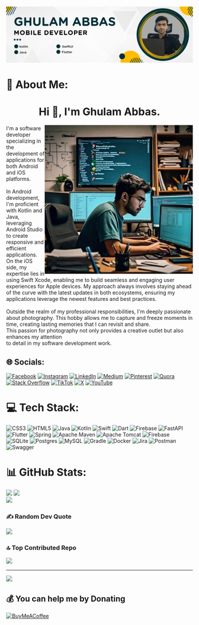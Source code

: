 ![logo](https://github.com/Ghulam-Abbass/Ghulam-Abbass/blob/main/Yellow%20And%20Blue%20Modern%20Business%20LinkedIn%20Article%20Cover%20Image%20(1).png)
# 💫 About Me:
<h1 align="center">Hi 👋, I'm Ghulam Abbas.</h1>
<img align="right" alt="coding" width="400" src="https://github.com/Ghulam-Abbass/Ghulam-Abbass/blob/main/1725273984717.webp">
<p align="left">I'm a software developer specializing in the development of applications for both Android and iOS platforms.<br><br>In Android development, I'm proficient with Kotlin and Java, leveraging Android Studio to create responsive and efficient applications. On the iOS side, my expertise lies in using Swift Xcode, enabling me to build seamless and engaging user experiences for Apple devices. My approach always involves staying ahead of the curve with the latest updates in both ecosystems, ensuring my applications leverage the newest features and best practices.<br><br>Outside the realm of my professional responsibilities, I'm deeply passionate about photography. This hobby allows me to capture and freeze moments in time, creating lasting memories that I can revisit and share.<br>This passion for photography not only provides a creative outlet but also enhances my attention<br>to detail in my software development work.</p>



## 🌐 Socials:
[![Facebook](https://img.shields.io/badge/Facebook-%231877F2.svg?logo=Facebook&logoColor=white)](https://facebook.com/https://www.facebook.com/profile.php?id=61559407640068&mibextid=ZbWKwL) [![Instagram](https://img.shields.io/badge/Instagram-%23E4405F.svg?logo=Instagram&logoColor=white)](https://instagram.com/https://www.instagram.com/abbas.dev?igsh=djdnNnBzZXIwOTNy) [![LinkedIn](https://img.shields.io/badge/LinkedIn-%230077B5.svg?logo=linkedin&logoColor=white)](https://linkedin.com/in/www.linkedin.com/in/ghulam-abbas-766534308) [![Medium](https://img.shields.io/badge/Medium-12100E?logo=medium&logoColor=white)](https://medium.com/@@abbas90) [![Pinterest](https://img.shields.io/badge/Pinterest-%23E60023.svg?logo=Pinterest&logoColor=white)](https://pinterest.com/abbasdev90) [![Quora](https://img.shields.io/badge/Quora-%23B92B27.svg?logo=Quora&logoColor=white)](https://quora.com/profile/Ghulam-Abbas-1778) [![Stack Overflow](https://img.shields.io/badge/-Stackoverflow-FE7A16?logo=stack-overflow&logoColor=white)](https://stackoverflow.com/users/user:19766530) [![TikTok](https://img.shields.io/badge/TikTok-%23000000.svg?logo=TikTok&logoColor=white)](https://tiktok.com/@abbasdev90) [![X](https://img.shields.io/badge/X-black.svg?logo=X&logoColor=white)](https://x.com/@GhulamAbba8655) [![YouTube](https://img.shields.io/badge/YouTube-%23FF0000.svg?logo=YouTube&logoColor=white)](https://youtube.com/@UCJpCC4l_iXFt0609VFTvSiA) 

# 💻 Tech Stack:
![CSS3](https://img.shields.io/badge/css3-%231572B6.svg?style=for-the-badge&logo=css3&logoColor=white) ![HTML5](https://img.shields.io/badge/html5-%23E34F26.svg?style=for-the-badge&logo=html5&logoColor=white) ![Java](https://img.shields.io/badge/java-%23ED8B00.svg?style=for-the-badge&logo=openjdk&logoColor=white) ![Kotlin](https://img.shields.io/badge/kotlin-%237F52FF.svg?style=for-the-badge&logo=kotlin&logoColor=white) ![Swift](https://img.shields.io/badge/swift-F54A2A?style=for-the-badge&logo=swift&logoColor=white) ![Dart](https://img.shields.io/badge/dart-%230175C2.svg?style=for-the-badge&logo=dart&logoColor=white) ![Firebase](https://img.shields.io/badge/firebase-%23039BE5.svg?style=for-the-badge&logo=firebase) ![FastAPI](https://img.shields.io/badge/FastAPI-005571?style=for-the-badge&logo=fastapi) ![Flutter](https://img.shields.io/badge/Flutter-%2302569B.svg?style=for-the-badge&logo=Flutter&logoColor=white) ![Spring](https://img.shields.io/badge/spring-%236DB33F.svg?style=for-the-badge&logo=spring&logoColor=white) ![Apache Maven](https://img.shields.io/badge/Apache%20Maven-C71A36?style=for-the-badge&logo=Apache%20Maven&logoColor=white) ![Apache Tomcat](https://img.shields.io/badge/apache%20tomcat-%23F8DC75.svg?style=for-the-badge&logo=apache-tomcat&logoColor=black) ![Firebase](https://img.shields.io/badge/firebase-a08021?style=for-the-badge&logo=firebase&logoColor=ffcd34) ![SQLite](https://img.shields.io/badge/sqlite-%2307405e.svg?style=for-the-badge&logo=sqlite&logoColor=white) ![Postgres](https://img.shields.io/badge/postgres-%23316192.svg?style=for-the-badge&logo=postgresql&logoColor=white) ![MySQL](https://img.shields.io/badge/mysql-4479A1.svg?style=for-the-badge&logo=mysql&logoColor=white) ![Gradle](https://img.shields.io/badge/Gradle-02303A.svg?style=for-the-badge&logo=Gradle&logoColor=white) ![Docker](https://img.shields.io/badge/docker-%230db7ed.svg?style=for-the-badge&logo=docker&logoColor=white) ![Jira](https://img.shields.io/badge/jira-%230A0FFF.svg?style=for-the-badge&logo=jira&logoColor=white) ![Postman](https://img.shields.io/badge/Postman-FF6C37?style=for-the-badge&logo=postman&logoColor=white) ![Swagger](https://img.shields.io/badge/-Swagger-%23Clojure?style=for-the-badge&logo=swagger&logoColor=white)
# 📊 GitHub Stats:
![](https://github-readme-stats.vercel.app/api?username=Ghulam-Abbass&theme=dark&hide_border=false&include_all_commits=false&count_private=false)
![](https://github-readme-streak-stats.herokuapp.com/?user=Ghulam-Abbass&theme=dark&hide_border=false)<br/>
![](https://github-readme-stats.vercel.app/api/top-langs/?username=Ghulam-Abbass&theme=dark&hide_border=false&include_all_commits=false&count_private=false&layout=compact)

### ✍️ Random Dev Quote
![](https://quotes-github-readme.vercel.app/api?type=horizontal&theme=tokyonight)

### 🔝 Top Contributed Repo
![](https://github-contributor-stats.vercel.app/api?username=Ghulam-Abbass&limit=5&theme=radical&combine_all_yearly_contributions=true)

---
[![](https://visitcount.itsvg.in/api?id=Ghulam-Abbass&icon=2&color=0)](https://visitcount.itsvg.in)

  ## 💰 You can help me by Donating
  [![BuyMeACoffee](https://img.shields.io/badge/Buy%20Me%20a%20Coffee-ffdd00?style=for-the-badge&logo=buy-me-a-coffee&logoColor=black)](https://buymeacoffee.com/ghulam.abbas) 

  
<!-- Proudly created with GPRM ( https://gprm.itsvg.in ) -->
